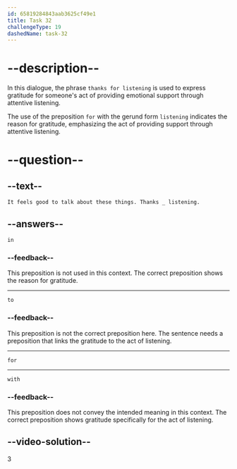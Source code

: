 ```yaml
---
id: 65819284843aab3625cf49e1
title: Task 32
challengeType: 19
dashedName: task-32
---
```


# --description--

In this dialogue, the phrase `thanks for listening` is used to express gratitude for someone's act of providing emotional support through attentive listening.

The use of the preposition `for` with the gerund form `listening` indicates the reason for gratitude, emphasizing the act of providing support through attentive listening.

# --question--

## --text--

`It feels good to talk about these things. Thanks _ listening.`

## --answers--

`in`

### --feedback--

This preposition is not used in this context. The correct preposition shows the reason for gratitude.

---

`to`

### --feedback--

This preposition is not the correct preposition here. The sentence needs a preposition that links the gratitude to the act of listening.

---

`for`

---

`with`

### --feedback--

This preposition does not convey the intended meaning in this context. The correct preposition shows gratitude specifically for the act of listening.

## --video-solution--

3

